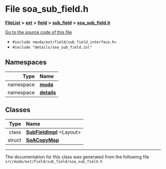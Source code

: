 

# File soa\_sub\_field.h



[**FileList**](files.md) **>** [**ext**](dir_dee31a662aa40cb7fc08cb07824f4a9a.md) **>** [**field**](dir_67616bafb1e973d10aec465c6be4ad46.md) **>** [**sub\_field**](dir_d0784a59e778fb60ba75a554135ad43c.md) **>** [**soa\_sub\_field.h**](soa__sub__field_8h.md)

[Go to the source code of this file](soa__sub__field_8h_source.md)



* `#include <muda/ext/field/sub_field_interface.h>`
* `#include "details/soa_sub_field.inl"`













## Namespaces

| Type | Name |
| ---: | :--- |
| namespace | [**muda**](namespacemuda.md) <br> |
| namespace | [**details**](namespacemuda_1_1details.md) <br> |


## Classes

| Type | Name |
| ---: | :--- |
| class | [**SubFieldImpl**](classmuda_1_1_sub_field_impl.md) &lt;Layout&gt;<br> |
| struct | [**SoACopyMap**](structmuda_1_1details_1_1_so_a_copy_map.md) <br> |



















































------------------------------
The documentation for this class was generated from the following file `src/muda/ext/field/sub_field/soa_sub_field.h`


